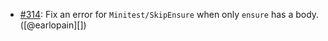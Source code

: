 * [#314](https://github.com/rubocop/rubocop-minitest/pull/314): Fix an error for `Minitest/SkipEnsure` when only `ensure` has a body. ([@earlopain][])
